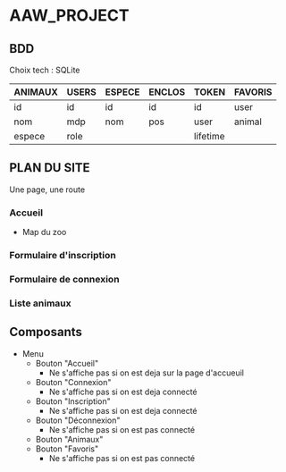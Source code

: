 
# AAW_PROJECT

## BDD

Choix tech : SQLite


|ANIMAUX|      USERS   |    ESPECE |    ENCLOS |       TOKEN   |    FAVORIS|
|-------|   -----------|    -------|    -------|    -----------|    -   
|id     |   id         |    id     |    id     |    id         |    user    |
|nom    |   mdp        |    nom    |    pos    |    user       |    animal|
|espece |   role       |           |           |    lifetime   ||


## PLAN DU SITE

Une page, une route

### Accueil 
* Map du zoo
### Formulaire d'inscription
### Formulaire de connexion 
### Liste animaux

## Composants 

* Menu
    * Bouton "Accueil" 
        *  Ne s'affiche pas si on est deja sur la page d'accueuil
    * Bouton "Connexion"
        * Ne s'affiche pas si on est deja connecté
    * Bouton "Inscription" 
        * Ne s'affiche pas si on est deja connecté
    * Bouton "Déconnexion"
        * Ne s'affiche pas si on est pas connecté
    * Bouton "Animaux"
    * Bouton "Favoris"
        * Ne s'affiche pas si on est pas connecté
    

